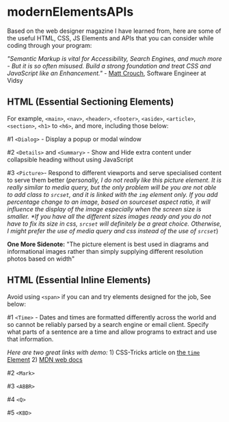 # modernElementsAPIs

Based on the web designer magazine I have learned from, here are some of the useful HTML, CSS, JS Elements and APIs that you can consider while coding through your program: 

_"Semantic Markup is vital for Accessibility, Search Engines, and much more - But it is so often misused. Build a strong foundation and treat CSS and JavaScript like an Enhancement."_ - [Matt Crouch](https://twitter.com/mattcrouchuk), Software Engineer at Vidsy 

## HTML (Essential Sectioning Elements)

For example, `<main>`, `<nav>`, `<header>`, `<footer>`, `<aside>`, `<article>`, `<section>`, `<h1>` to `<h6>`, and more, including those below:  

#1 `<Dialog>` - Display a popup or modal window

#2 `<Details>` and `<Summary>` - Show and Hide extra content under collapsible heading without using JavaScript 

#3 `<Picture>`- Respond to different viewports and serve specialised content to serve them better 
(_personally, I do not really like this picture element. It is really similar to media query, but the only problem will be you are not able to add class to `srcset`, and it is linked with the `img` element only. If you add percentage change to an image, based on sourceset aspect ratio, it will influence the display of the image especially when the screen size is smaller. *If you have all the different sizes images ready and you do not have to fix its size in css, `srcset` will definitely be a great choice. Otherwise, I might prefer the use of media query and css instead of the use of `srcset`_)

**One More Sidenote:**
"The picture element is best used in diagrams and informational images rather than simply supplying different resolution photos based on width" 


## HTML (Essential Inline Elements)

Avoid using `<span>` if you can and try elements designed for the job, See below:

#1 `<Time>` - Dates and times are formatted differently across the world and so cannot be reliably parsed by a search engine or email client. Specify what parts of a sentence are a time and allow programs to extract and use that information. 

_Here are two great links with demo:_ 
    1) CSS-Tricks article on [the `time` Element](https://css-tricks.com/time-element/) 
    2) [MDN web docs](https://developer.mozilla.org/en-US/docs/Web/HTML/Element/time) 

#2 `<Mark>`

#3 `<ABBR>`

#4 `<Q>`

#5 `<KBD>`